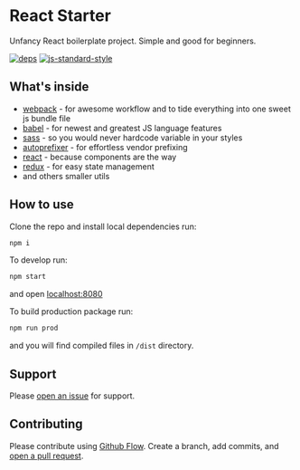 # React Starter

 Unfancy React boilerplate project. Simple and good for beginners.
 
 [![deps](https://david-dm.org/smith-chris/react-starter.svg)](https://david-dm.org/smith-chris/react-starter)
 [![js-standard-style](https://img.shields.io/badge/code%20style-standard-brightgreen.svg)](http://standardjs.com)
 
## What's inside

- [webpack](https://webpack.js.org/) - for awesome workflow and to tide everything into one sweet js bundle file
- [babel](https://babeljs.io/) - for newest and greatest JS language features
- [sass](http://sass-lang.com/) - so you would never hardcode variable in your styles
- [autoprefixer](https://autoprefixer.github.io/) - for effortless vendor prefixing
- [react](https://reactjs.org/) - because components are the way 
- [redux](http://redux.js.org/) - for easy state management
- and others smaller utils

## How to use

Clone the repo and install local dependencies run:
```sh
npm i
```

To develop run:
```sh
npm start
```
and open [localhost:8080](http://localhost:8080/)


To build production package run:
```sh
npm run prod
```

and you will find compiled files in `/dist` directory.

## Support

Please [open an issue](https://github.com/smith-chris/react-starter/issues/new) for support.

## Contributing

Please contribute using [Github Flow](https://guides.github.com/introduction/flow/). Create a branch, add commits, and [open a pull request](https://github.com/smith-chris/react-starter/compare).